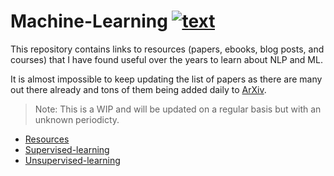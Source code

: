 # Machine-Learning   [![text](https://cdn.rawgit.com/sindresorhus/awesome/d7305f38d29fed78fa85652e3a63e154dd8e8829/media/badge.svg)](https://github.com/anicksaha/machine-learning)


This repository contains links to resources (papers, ebooks, blog posts, and courses) that I have found useful over the years to learn about NLP and ML. 

It is almost impossible to keep updating the list of papers as there are many out there already and tons of them being added daily to [ArXiv](https://arxiv.org/list/cs.CL/recent). 

> Note: This is a WIP and will be updated on a regular basis but with an unknown periodicty. 

- [Resources](https://github.com/anicksaha/machine-learning/blob/master/resources/resources.md)
- [Supervised-learning](https://github.com/anicksaha/machine-learning/blob/master/resources/supervised-learning.md)
- [Unsupervised-learning](https://github.com/anicksaha/machine-learning/blob/master/resources/unsupervised-learning.md)
